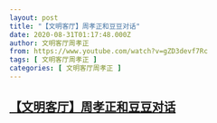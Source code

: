 ```yaml
---
layout: post
title: "【文明客厅】周孝正和豆豆对话"
date: 2020-08-31T01:17:48.000Z
author: 文明客厅周孝正
from: https://www.youtube.com/watch?v=gZD3devf7Rc
tags: [ 文明客厅周孝正 ]
categories: [ 文明客厅周孝正 ]
---
```

<!--1598836668000-->
[【文明客厅】周孝正和豆豆对话](https://www.youtube.com/watch?v=gZD3devf7Rc)
------

<div>

</div>
